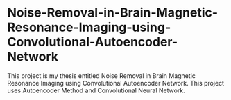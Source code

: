 # Noise-Removal-in-Brain-Magnetic-Resonance-Imaging-using-Convolutional-Autoencoder-Network
This project is my thesis entitled Noise Removal in Brain Magnetic Resonance Imaging using Convolutional Autoencoder Network. This project uses Autoencoder Method and Convolutional Neural Network.
